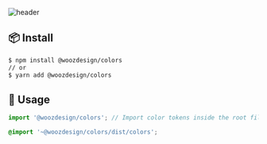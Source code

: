 ![header](https://capsule-render.vercel.app/api?type=rect&color=000&fontColor=fff&height=148&section=header&text=Wooz%20Design%20Colors&fontSize=52)

## 📦 Install

```bash
$ npm install @woozdesign/colors
// or
$ yarn add @woozdesign/colors
```

## 🔨 Usage

```jsx
import '@woozdesign/colors'; // Import color tokens inside the root file
```

```scss
@import '~@woozdesign/colors/dist/colors';
```
